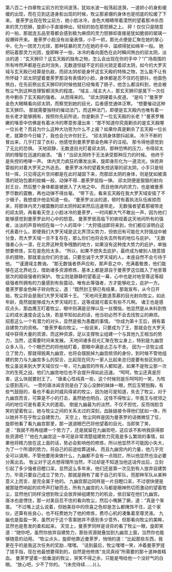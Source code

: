 第八百二十四章牧尘前方的空间波荡，犹如水波一般荡起涟漪，一道娇小的身影缓缓的出现，而在见到这道身影出现的时候，牧尘那紧绷的身体也是彻底的松缓了下来。
曼荼罗出现在牧尘前方，她小脸冰冷，金色大眼睛带着漠然的望着那冲杀而来的灵力怒狮，旋即小手直接伸出，轻轻的拍在那怒狮之上。
砰！仅仅只是随意的一拍，那就连五品至尊都会感到极为麻烦的灵力怒狮却直接是犹如脆弱的玻璃一般爆碎开来。
曼荼罗小脸没有丝毫表情，小手一抓，那光点便是汇聚在她的掌心中，化为一团灵力光球，那种狂暴的灵力在她的手中，温顺得犹如绵羊一般。
她把玩着那灵力光团，旋即眸子一抬，冰冷的看向面色在此时瞬间煞白的邱太阴，淡淡的道：“玄天狮印？这玄天殿的独有之物，怎么会出现在你的手中？”广场周围的所有哗然声都是在此时消失，无数道惊疑不定的目光锁定着邱太阴，如今的大罗天域与玄天殿已经算是仇敌，而邱太阴却是身怀这玄天殿的特殊之物，怎么能不让有所怀疑？邱太阴望着曼荼罗那没有表情的小脸，身体都是忍不住的在颤抖，他面色煞白，在先前祭出玄天狮印的时候他就已经悔青了肠子，他怎么都没料到，他会被牧尘气到这种连理智都消失的程度。
“域主…域主大人，那玄天狮印是属下一次任务中剿杀了玄天殿的强者。
从而得来的。
”邱太阴硬着头皮道。
“是吗？”曼荼罗金色大眼睛看向邱太阴，而察觉到她的目光，后者感觉通体泛寒。
“想要催动这种玄天狮印。
那就需要独特的催动法门，而这种法门，即便是玄天殿内也唯有着一些长老才能够拥有，按照你先前所说，你是剿杀了一位玄天殿的长老？”曼荼罗稚嫩的嗓音中仿佛是有着冰冷的寒意弥漫出来：“那不知道你究竟剿杀的是玄天殿哪一位长老？而且为什么这种大功劳为什么不上报？如果你真是剿杀了玄天殿一位长老，就算你今日输了，我也会允许你封王。
“邱太阴身体颤抖起来。
冷汗不断的冒出来，几乎打湿了衣衫，他感觉到曼荼罗那金色眸子的注视。
那令得他感觉到了无比的恐惧。
天地寂静，无数道目光盯着邱太阴，那种恐怖的压力，令得邱太阴的理智在迅速的崩溃。
“轰！”当邱太阴终于无法承受那种压力的时候。
他终于是失控的咆哮一声。
体内灵力疯狂的爆发出来，旋即身形化为一道流光，快若奔雷般的对着大罗天之外逃去。
曼荼罗冰冷的望着失控逃窜的邱太阴，小手只是轻轻一挥，只见得这片空间都是在此时凝固下来，而那邱太阴的身体，则是犹如被滴落的琥珀包裹的蚊蝇一般，动弹不得…曼荼罗屈指一弹。
邱太阴便是狠狠的射向封王台，然后整个身体都是被嵌入了大地之中。
而且他体内的灵力，也是被曼荼罗尽数的震散，再也动弹不得丝毫。
“带下去，看来玄天殿在我大罗天域安插了不少蛾子，我想或许他会知道一些。
”曼荼罗淡淡的道，顿时有着执法队伍疾掠而来，将那体内灵力被震散的邱太阴拎起来然后迅速带走。
无数强者望着那被带走的邱太阴，再看看天空上小脸冰冷的曼荼罗，一时间都大气不敢出一声，因为他们能够感觉到曼荼罗此时心中的怒意。
曼荼罗居高临下的俯视着这天地间所有的强者，淡淡的声音响彻在每一个人的耳中：“大狩猎战即将来到，你们都应该明白这代表着什么，即便我们大罗天域是这北界顶尖势力，但依旧有可能在大狩猎战中被分食，而大罗天域一旦不复存在，那么你们也将会失去所有的地位与庇护。
”无数强者心头一凛，在北界这种竞争残酷的地方，如果没有这种庞大势力的庇护，单独想要修炼，实在是危险太多。
“所以，如果不想失去庇护，最终成为被别人随意猎杀的猎物，那就拿出你们的忠诚，只要忠诚于大罗天域的人，本座自然不会亏待于他。
”“谨遵域主教诲。
”那无数强者恭声应和，那声音之中，充满着敬畏，他们能够在这北界屹立，借助诸多资源修炼，基本上都是源自于曼荼罗这位踏入了地至尊层次的超级强者的保护。
牧尘则是静静的望着这一幕，心中也是对地至尊这等超级强者所拥有的力量感到有些震动，唯有此等强者，方才能够屹立，庇护一方。
曼荼罗那金色眸子转向牧尘，道：“既然封王祭已有结果，那我宣布，从今日开始，牧尘将会是我们大罗天域第十王。
”天地间无数道羡慕的目光射向牧尘，如此年龄，竟然就能够成为大罗天域的王，这等成就可着实有些不凡啊。
诸王也是感叹点头，那血鹰王盯着牧尘，眼中则满是忌惮以及一丝懊恼，他显然是从未料到牧尘的成长速度会这么快，若是早知如此的话，他当初必然不会去找牧尘的麻烦。
招惹这么一个有潜力的对头，显然是极为愚蠢的事情。
“你成为第十王后，拥有着自建势力的资格。
”曼荼罗看向牧尘，一般说来，只要成为了王，那就会在大罗天域中获得大量的资源，而这种资源，足以支撑牧尘组建一个与其他九王相当的势力，当然，这需要时间来发展。
天地间诸多目光汇聚在牧尘身上，特别是九幽宫众多人马，个个眼巴巴的将他给盯着，那眼中满是忐忑与不舍。
因为一旦牧尘成立了势力，那就得脱离九幽宫，也将会摆脱掉九幽宫统领的身份，到时候不管他组建的势力与九幽宫多么的契合，比起现在同为一家人比起来总归是要有些区别的。
牧尘虽说来到大罗天域仅仅一年，可九幽宫的所有人都知道，如果不是牧尘那一次次的生死之战，他们九幽宫地位也不会提升得如此迅速。
“呵呵，牧尘还真是厉害，这么快就要封王了。
”唐柔心性纯真一些，这个时候则是乐呵呵的一笑，为牧尘感到高兴。
一旁的唐冰闻言则是白了没心没肺的妹妹一眼，然后玉臂抱胸，有些气鼓鼓的，看也不看此时威风得紧的牧尘，因为她可是知道，失去了牧尘，对于九幽宫而言，可算是不小的打击，虽然她也明白，这怪不得牧尘，毕竟王与统领之间的地位可是有着天大的差距。
倒是九幽最为的淡然，不仅不担忧，反而俏脸含笑的望着牧尘，她与牧尘之间的关系太过的深刻，血脉链接令得他们犹如一体，所以她并不在乎牧尘自建势力。
天空上，牧尘同样是因为曼荼罗的话微微怔了怔，旋即他看了看九幽宫那里，那一道道眼巴巴将他望着的目光，当即笑了笑，道：“我就不用再组建一个势力了，还是就留在九幽宫吧，这应该不影响我获得那些资源吧？”他在九幽宫这一年可是非常清楚组建势力究竟是多么繁琐的事情，如果他将精力放在这上面的话，势必会影响他的修炼，所以他显然不可能因小失大，为了一个所谓的势力，将自己的前途给葬送掉。
而且九幽宫内的力量，他几乎完全可以调用，不管他要用来做什么，九幽都不会有一点阻拦，所以他显然也没必要分离出去。
牧尘对于这点想得理所当然，不过却是不知道当他这话传出后，立刻引起了多少强者目瞪口呆，显然这么多年来，他们还是第一次见到有人放弃自建势力，毕竟只要自己成立了势力，那就是拥有了属于自己的军队，而那种军队从某种意义上而言，是完全属于他的。
九幽宫那边同样是一片目瞪口呆，不过很快便是被那陡然响起的欢呼声打破而去，所有九幽宫的人马都是眼神热切而激动的望着牧尘，显然他们同样没想到牧尘会放弃掉组建势力的机会，依旧留在他们九幽宫。
唐冰也是愣住，那一对美目忍不住的看向牧尘，然后小嘴撅了撅，道：“真是个笨蛋。
”不过嘴上这么说着，但她美目中的欣喜之色却是怎么都掩饰不住，这个家伙，还算有些良心，也不枉费她为了他的修炼，费尽心机的凑集着至尊灵液。
九幽也是盈盈一笑，虽然对于这个答案她并不感到多少意外，但那看向牧尘的美眸，显然也是愈发的柔和起来。
天空上，曼荼罗同样是讶异的看了牧尘一眼，旋即笑道：“随你吧，虽然你放弃自建势力，那些资源就叠加到九幽宫上面，当然你也能够随意的动用。
”牧尘点头，旋即他靠近曼荼罗，悄悄的道：“比起那些东西，我更在乎的是我这次任务的奖励…嘿嘿。
”话到最后，牧尘嘿嘿一笑，冲着曼荼罗搓了搓手指，现在他最想要得到的，自然是他修炼“龙凤真经”所需要的那十道神兽精血。
曼荼罗望着一脸垂涎的牧尘，哭笑不得之余，只能是甩给他一个没好气的白眼。
“放心吧，少不了你的。
”(未完待续……)(.)。
